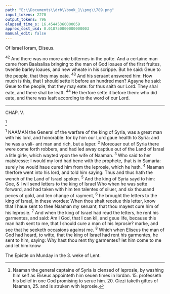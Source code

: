 ```yaml
---
path: "E:\\Documents\\drb\\book_1\\png\\789.png"
input_tokens: 2270
output_tokens: 796
elapsed_time_s: 16.45445360000059
approx_cost_usd: 0.018750000000000003
manual_edit: false
---
```

Of Israel Ioram, Eliseus.

<sup>42</sup> And there was no more anie bitternes in the potte. And a certaine man came from Baalsalisa bringing to the man of God loaues of the first fruites, twentie barley loaues, and new wheate in his scrippe. But he said: Geue to the people, that they may eate. <sup>43</sup> And his seruant answered him: How much is this, that I should sette it before an hundred men? Agayne he said: Geue to the people, that they may eate: for thus saith our Lord: They shal eate, and there shal be leaft. <sup>44</sup> He therfore sette it before them: who did eate, and there was leaft according to the word of our Lord.

<hr>

CHAP. V.

[^1]

<sup>1</sup> NAAMAN the General of the warfare of the king of Syria, was a great man with his lord, and honorable: for by him our Lord gaue health to Syria: and he was a vali- ant man and rich, but a leper. <sup>2</sup> Moreouer out of Syria there were come forth robbers, and had led away captiue out of the Land of Israel a litle girle, which wayted vpon the wife of Naaman. <sup>3</sup> Who said to her maistresse: I would my lord had bene with the prophete, that is in Samaria: surely he would haue cured him from the leprosie, which he hath. <sup>4</sup> Naaman therfore went into his lord, and told him saying: Thus and thus hath the wench of the Land of Israel spoken. <sup>5</sup> And the king of Syria sayd to him: Goe, & I wil send letters to the king of Israel Who when he was sette forward, and had taken with him ten talentes of siluer, and six thousand peces of gold, and ten change of rayment, <sup>6</sup> he brought the letters to the king of Israel, in these wordes: When thou shalt receiue this letter, know that I haue sent to thee Naaman my seruant, that thou mayest cure him of his leprosie. <sup>7</sup> And when the king of Israel had read the letters, he rent his garmentes, and said: Am I God, that I can kil, and geue life, because this man hath sent to me, that I should cure a man of his leprosie? marke, and see that he seeketh occasions against me. <sup>8</sup> Which when Eliseus the man of God had heard, to witte, that the king of Israel had rent his garmentes, he sent to him, saying: Why hast thou rent thy garmentes? let him come to me and let him know

<aside>The Epistle on Munday in the 3. weke of Lent.</aside>

[^1]: Naaman the general captaine of Syria is clensed of leprosie, by washing him self as Eliseus appointeth him seuen times in Iordan. 15. professeth his belief in one God promising to serue him. 20. Giezi taketh giftes of Naaman, 25. and is struken with leprosie.